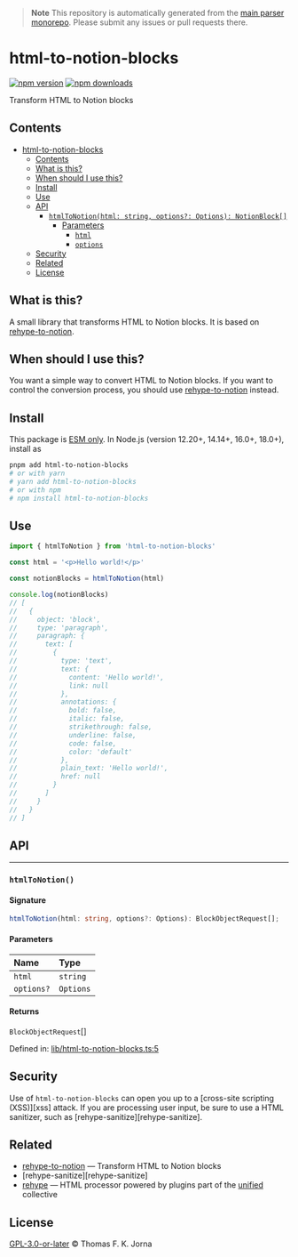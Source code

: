 > **Note**
> This repository is automatically generated from the [main parser monorepo](https://github.com/TrialAndErrorOrg/parsers). Please submit any issues or pull requests there.

# html-to-notion-blocks

[![npm version](https://img.shields.io/npm/v/html-to-notion-blocks.svg)](https://www.npmjs.com/package/html-to-notion-blocks)
[![npm downloads](https://img.shields.io/npm/dm/html-to-notion-blocks.svg)](https://www.npmjs.com/package/html-to-notion-blocks)

Transform HTML to Notion blocks

## Contents

*   [html-to-notion-blocks](#html-to-notion-blocks)
    *   [Contents](#contents)
    *   [What is this?](#what-is-this)
    *   [When should I use this?](#when-should-i-use-this)
    *   [Install](#install)
    *   [Use](#use)
    *   [API](#api)
        *   [`htmlToNotion(html: string, options?: Options): NotionBlock[]`](#htmltonotionhtml-string-options-options-notionblock)
            *   [Parameters](#parameters)
                *   [`html`](#html)
                *   [`options`](#options)
    *   [Security](#security)
    *   [Related](#related)
    *   [License](#license)

## What is this?

A small library that transforms HTML to Notion blocks. It is based on [rehype-to-notion][rehype-to-notion].

## When should I use this?

You want a simple way to convert HTML to Notion blocks. If you want to control the conversion process, you should use [rehype-to-notion][rehype-to-notion] instead.

## Install

This package is [ESM only](https://gist.github.com/sindresorhus/a39789f98801d908bbc7ff3ecc99d99c). In Node.js (version 12.20+, 14.14+, 16.0+, 18.0+), install as

```bash
pnpm add html-to-notion-blocks
# or with yarn
# yarn add html-to-notion-blocks
# or with npm
# npm install html-to-notion-blocks
```

## Use

```ts
import { htmlToNotion } from 'html-to-notion-blocks'

const html = '<p>Hello world!</p>'

const notionBlocks = htmlToNotion(html)

console.log(notionBlocks)
// [
//   {
//     object: 'block',
//     type: 'paragraph',
//     paragraph: {
//       text: [
//         {
//           type: 'text',
//           text: {
//             content: 'Hello world!',
//             link: null
//           },
//           annotations: {
//             bold: false,
//             italic: false,
//             strikethrough: false,
//             underline: false,
//             code: false,
//             color: 'default'
//           },
//           plain_text: 'Hello world!',
//           href: null
//         }
//       ]
//     }
//   }
// ]
```

## API

***

### `htmlToNotion()`

#### Signature

```ts
htmlToNotion(html: string, options?: Options): BlockObjectRequest[];
```

#### Parameters

| Name | Type |
| :------ | :------ |
| `html` | `string` |
| `options?` | `Options` |

#### Returns

`BlockObjectRequest`[]

Defined in:  [lib/html-to-notion-blocks.ts:5](https://github.com/TrialAndErrorOrg/parsers/blob/34b3326/libs/notion/html-to-notion-blocks/src/lib/html-to-notion-blocks.ts#L5)

## Security

Use of `html-to-notion-blocks` can open you up to a [cross-site scripting (XSS)][xss] attack. If you are processing user input, be sure to use a HTML sanitizer, such as [rehype-sanitize][rehype-sanitize].

## Related

*   [rehype-to-notion][rehype-to-notion]
    — Transform HTML to Notion blocks
*   [rehype-sanitize][rehype-sanitize]
*   [rehype][rehype]
    — HTML processor powered by plugins part of the [unified][unified] collective

## License

[GPL-3.0-or-later](LICENSE) © Thomas F. K. Jorna

[unified]: https://unifiedjs.com

[unifiedgh]: https://github.com/unifiedjs/unified

[xast-from-xml]: https://github.com/syntax-tree/xast-util-from-xml

[rehype]: https://github.com/rehypejs/rehype

[rejour]: https://github.com/TrialAndErrorOrg/parsers/tree/main/libs/rejour

[rejour-parse]: https://github.com/TrialAndErrorOrg/parsers/tree/main/libs/rejour/rejour-parse

[rejour-stringify]: https://github.com/TrialAndErrorOrg/parsers/tree/main/libs/rejour/rejour-stringify

[rejour-move-abstract]: https://github.com/TrialAndErrorOrg/parsers/tree/main/libs/rejour/rejour-move-abstract

[rejour-meta]: https://github.com/TrialAndErrorOrg/parsers/tree/main/libs/rejour/rejour-meta

[rejour-relatex]: https://github.com/TrialAndErrorOrg/parsers/tree/main/libs/rejour/rejour-relatex

[relatex]: https://github.com/TrialAndErrorOrg/parsers/tree/main/libs/relatex

[relatex-parse]: https://github.com/TrialAndErrorOrg/parsers/tree/main/libs/relatex/relatex-parse

[jast]: https://github.com/TrialAndErrorOrg/parsers/tree/main/libs/rejour/jast

[jast-util-to-texast]: https://github.com/TrialAndErrorOrg/parsers/tree/main/libs/rejour/jast-util-to-texast

[jastscript]: https://github.com/TrialAndErrorOrg/parsers/tree/main/libs/rejour/jastscript

[texast]: https://github.com/TrialAndErrorOrg/parsers/tree/main/libs/relatex/texast

[texast-util-to-latex]: https://github.com/TrialAndErrorOrg/parsers/tree/main/libs/relatex/texast-util-to-latex

[hast]: https://github.com/syntax-tree/hast

[xast]: https://github.com/syntax-tree/xast

[mdast]: https://github.com/syntax-tree/mdast

[mdast-markdown]: https://github.com/syntax-tree/mdast-util-to-markdown

[latex-utensils]: https://github.com/tamuratak/latex-utensils

[latexjs]: https://github.com/latexjs/latexjs

[reoff]: https://github.com/TrialAndErrorOrg/parsers/tree/main/libs/reoff

[reoff-parse]: https://github.com/TrialAndErrorOrg/parsers/tree/main/libs/reoff/reoff-parse

[reoff-rejour]: https://github.com/TrialAndErrorOrg/parsers/tree/main/libs/reoff/reoff-rejour

[ooxast]: https://github.com/TrialAndErrorOrg/parsers/tree/main/libs/ooxast/ooxast

[ooxast]: https://github.com/TrialAndErrorOrg/parsers/tree/main/libs/ooxast/ooxast-util-to-jast

[rehype-to-notion]: https://github.com/TrialAndErrorOrg/parsers/tree/main/libs/notion/rehype-to-notion

[html-to-notion-blocks]: https://github.com/TrialAndErrorOrg/parsers/tree/main/libs/notion/html-to-notion-blocks
